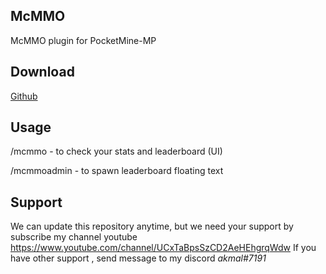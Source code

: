 ## McMMO
McMMO plugin for PocketMine-MP

## Download
[Github](https://poggit.pmmp.io/ci/AkmalFairuz/McMMO)

## Usage
/mcmmo - to check your stats and leaderboard (UI)

/mcmmoadmin - to spawn leaderboard floating text

## Support
We can update this repository anytime, but we need your support by subscribe my channel youtube https://www.youtube.com/channel/UCxTaBpsSzCD2AeHEhgrqWdw
If you have other support , send message to my discord *akmal#7191*
